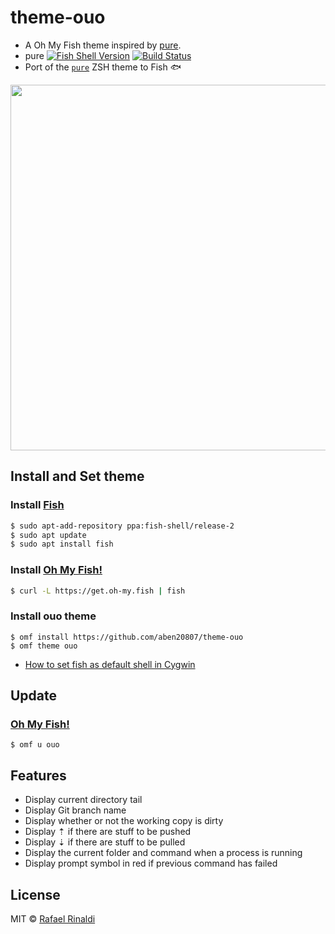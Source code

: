 # theme-ouo

+ A Oh My Fish theme inspired by [pure](https://github.com/rafaelrinaldi/pure).
+ pure [![Fish Shell Version](https://img.shields.io/badge/fish-v2.5.0-007EC7.svg?style=flat-square)](http://fishshell.com) [![Build Status][travis-badge]][travis-link]
+ Port of the [`pure`](https://github.com/sindresorhus/pure) ZSH theme to Fish 🐟

<p align=center>
  <img width=585 src=https://imgur.com/8C4hOXn.png>
</p>

## Install and Set theme

### Install [Fish](https://github.com/fish-shell/fish-shell)

```bash
$ sudo apt-add-repository ppa:fish-shell/release-2
$ sudo apt update
$ sudo apt install fish
```

### Install [Oh My Fish!](https://github.com/oh-my-fish)

```bash
$ curl -L https://get.oh-my.fish | fish
```

### Install ouo theme

```fish
$ omf install https://github.com/aben20807/theme-ouo
$ omf theme ouo
```

+ [How to set fish as default shell in Cygwin](https://stackoverflow.com/a/34683320/6734174)

## Update

### [Oh My Fish!](https://github.com/oh-my-fish)

```fish
$ omf u ouo
```

## Features

* Display current directory tail
* Display Git branch name
* Display whether or not the working copy is dirty
* Display ⇡ if there are stuff to be pushed
* Display ⇣ if there are stuff to be pulled
* Display the current folder and command when a process is running
* Display prompt symbol in red if previous command has failed

## License

MIT © [Rafael Rinaldi](http://rinaldi.io)

[travis-link]: https://travis-ci.org/rafaelrinaldi/pure
[travis-badge]: https://img.shields.io/travis/rafaelrinaldi/pure.svg
